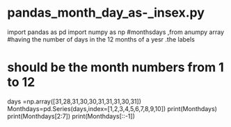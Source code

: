 # pandas_month_day_as-_insex.py
import pandas as pd
import numpy as np
#monthsdays ,from anumpy array
#having the number of days in the 12 months of a yesr .the labels 
# should be the month numbers from 1 to 12
days =np.array([31,28,31,30,30,31,31,31,30,31])
Monthdays=pd.Series(days,index=[1,2,3,4,5,6,7,8,9,10])
print(Monthdays)
print(Monthdays[2:7])
print(Monthdays[::-1])

